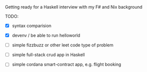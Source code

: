 Getting ready for a Haskell interview with my F# and Nix background 

TODO: 
- [x] syntax comparision 
- [x] devenv / be able to run helloworld
- [ ] simple fizzbuzz or other leet code type of problem 
- [ ] simple full-stack crud app in Haskell 
- [ ] simple cordana smart-contract app, e.g. flight booking

